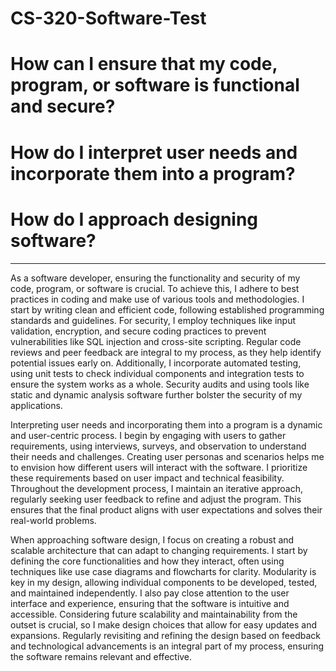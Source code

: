 # CS-320-Software-Test


# How can I ensure that my code, program, or software is functional and secure?
# How do I interpret user needs and incorporate them into a program?
# How do I approach designing software?

________________________________________________________________________________________

As a software developer, ensuring the functionality and security of my code, program, or software is crucial. To achieve this, I adhere to best practices in coding and make use of various tools and methodologies. I start by writing clean and efficient code, following established programming standards and guidelines. For security, I employ techniques like input validation, encryption, and secure coding practices to prevent vulnerabilities like SQL injection and cross-site scripting. Regular code reviews and peer feedback are integral to my process, as they help identify potential issues early on. Additionally, I incorporate automated testing, using unit tests to check individual components and integration tests to ensure the system works as a whole. Security audits and using tools like static and dynamic analysis software further bolster the security of my applications.

Interpreting user needs and incorporating them into a program is a dynamic and user-centric process. I begin by engaging with users to gather requirements, using interviews, surveys, and observation to understand their needs and challenges. Creating user personas and scenarios helps me to envision how different users will interact with the software. I prioritize these requirements based on user impact and technical feasibility. Throughout the development process, I maintain an iterative approach, regularly seeking user feedback to refine and adjust the program. This ensures that the final product aligns with user expectations and solves their real-world problems.

When approaching software design, I focus on creating a robust and scalable architecture that can adapt to changing requirements. I start by defining the core functionalities and how they interact, often using techniques like use case diagrams and flowcharts for clarity. Modularity is key in my design, allowing individual components to be developed, tested, and maintained independently. I also pay close attention to the user interface and experience, ensuring that the software is intuitive and accessible. Considering future scalability and maintainability from the outset is crucial, so I make design choices that allow for easy updates and expansions. Regularly revisiting and refining the design based on feedback and technological advancements is an integral part of my process, ensuring the software remains relevant and effective.

